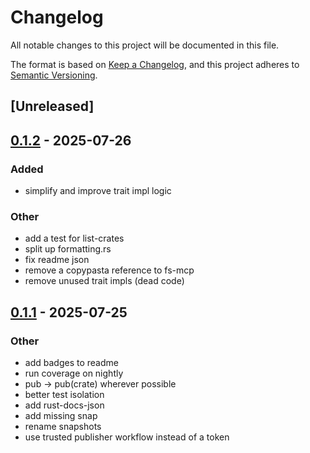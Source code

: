 # Changelog

All notable changes to this project will be documented in this file.

The format is based on [Keep a Changelog](https://keepachangelog.com/en/1.0.0/),
and this project adheres to [Semantic Versioning](https://semver.org/spec/v2.0.0.html).

## [Unreleased]

## [0.1.2](https://github.com/jbr/rustdoc-mcp/compare/v0.1.1...v0.1.2) - 2025-07-26

### Added

- simplify and improve trait impl logic

### Other

- add a test for list-crates
- split up formatting.rs
- fix readme json
- remove a copypasta reference to fs-mcp
- remove unused trait impls (dead code)

## [0.1.1](https://github.com/jbr/rustdoc-mcp/compare/v0.1.0...v0.1.1) - 2025-07-25

### Other

- add badges to readme
- run coverage on nightly
- pub -> pub(crate) wherever possible
- better test isolation
- add rust-docs-json
- add missing snap
- rename snapshots
- use trusted publisher workflow instead of a token
